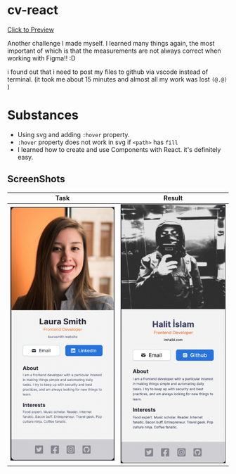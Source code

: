# cv-react

<a href="https://imhalid.github.io/cv-react/">Click to Preview</a> <br>

Another challenge I made myself. I learned many things again, the most important of which is that the measurements are not always correct when working with Figma!! :D

i found out that i need to post my files to github via vscode instead of terminal.
(it took me about 15 minutes and almost all my work was lost `(@.@)` )

# Substances

- Using svg and adding `:hover` property. 
- `:hover` property does not work in svg if `<path>` has `fill`
- I learned how to create and use Components with React. it's definitely easy.

## ScreenShots

<table class="tg">
<thead>
  <tr>
    <th class="tg-0lax">Task</th>
    <th class="tg-0lax">Result</th>
  </tr>
</thead>
<tbody>
  <tr>
    <td class="tg-0lax"><img src="https://github.com/imhalid/cv-react/blob/master/cv-react/src/images/1.png?raw=true" alt="My Work"></td>
    <td class="tg-0lax"><img src="https://github.com/imhalid/cv-react/blob/master/cv-react/src/images/2.png?raw=true" alt="My Work"></td>
  </tr>
</tbody>
</table>
